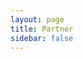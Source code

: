 ```yaml
---
layout: page
title: Partner
sidebar: false
---
```


<script setup>
    import {
    VPTeamPage, 
    VPTeamPageTitle,
    VPTeamMembers,
    VPTeamPageSection
    } from 'vitepress/theme'

    const developer = [
        {
            avatar: 'https://cdn.discordapp.com/icons/953724414028046356/cdf1bfa5b691ce5d0aad5d93086387d4.webp?size=128',
            name: 'DrShwaggins Scripts',
            // title: '🔧' ,
            links: [
                { icon: 'discord', link: 'https://discord.gg/m8SmDPWcu3' },
            ]
        },    
        {
            avatar: 'https://cdn.discordapp.com/icons/777290543406776341/a_8893fe3c222deef6054f729a541d2975.webp?size=128',
            name: 'Syn Scripts',
            // title: '🔧' ,
            links: [
                { icon: 'discord', link: 'https://discord.gg/synscripts' },
            ]
        },
        {
            avatar: 'https://cdn.discordapp.com/icons/1021957724440899584/a_1d0f9cf6a58096b91548f4c164ce0917.webp?size=128',
            name: 'Bryce Canyon County',
            // title: '🔧' ,
            links: [
                { icon: 'discord', link: 'https://discord.gg/GuwS7Y7PA3' },
            ]
        },
        {
            avatar: 'https://cdn.discordapp.com/icons/907324006699499570/09592146e6269e1720f6322170c3d532.webp?size=128',
            name: 'SIREC STUDIO',
            // title: '🔧' ,
            links: [
                { icon: 'discord', link: 'https://discord.gg/hrWUHjjXwn' },
            ]
        },
        {
            avatar: 'https://cdn.discordapp.com/icons/870659641879724104/14e8a8210a5ab84406eca3abaa3a09c4.webp?size=128',
            name: 'Gum Scripts',
            // title: '🔧' ,
            links: [
                { icon: 'discord', link: 'https://discord.gg/8ZzQqGSngH' },
            ]
        },
        {
            avatar: 'https://cdn.discordapp.com/icons/991835489160151171/fb1669ec949e09aeb9ed9da768a59e57.webp?size=128',
            name: 'Xakra Scripts',
            // title: '🔧' ,
            links: [
                { icon: 'discord', link: 'https://discord.gg/aRK4g7KNQr' },
            ]
        },
        {
            avatar: 'https://cdn.discordapp.com/icons/1106290207390703666/d8562aa500b4fb01423ac5abdc3d2e1a.webp?size=128',
            name: 'Fixitfy',
            // title: '🔧' ,
            links: [
                { icon: 'discord', link: 'https://discord.gg/srrmCQ58WP' },
            ]
        },
        {
            avatar: 'https://cdn.discordapp.com/icons/1167625175676768276/aacf15af7a8e2e84427598cc00d33a32.webp?size=128',
            name: 'D-Labs',
            // title: '🔧' ,
            links: [
                { icon: 'discord', link: 'https://discord.gg/btGP4gucKZ' },
            ]
        },
        {
            avatar: 'https://cdn.discordapp.com/icons/820144145040408586/3e3f061f13ded09919a78346465aae9e.webp?size=128',
            name: 'Hellcat Development',
            // title: '🔧' ,
            links: [
                { icon: 'discord', link: 'https://discord.gg/GGm6b3ChFX' },
            ]
        },
        {
            avatar: 'https://cdn.discordapp.com/icons/1022133473508589609/67188236c70ac2e4afc6e17a64013a42.webp?size=128',
            name: 'NIGHT SHIFT STUDIO',
            // title: '🔧' ,
            links: [
                { icon: 'discord', link: 'https://discord.gg/n26dFYTNCa' },
            ]
        },
        {
            avatar: 'https://cdn.discordapp.com/icons/919890110177230898/19f6a0b86b48079bcf9e51d85af415e1.webp?size=128',
            name: 'Mega Development',
            // title: '🔧' ,
            links: [
                { icon: 'discord', link: 'https://discord.gg/kfFE3JrySd' },
            ]
        },
        {
            avatar: 'https://cdn.discordapp.com/icons/788825023565529108/12dfa8562af24318350f7b418e21818a.webp?size=128',
            name: 'BulgaR Scripts',
            // title: '🔧' ,
            links: [
                { icon: 'discord', link: 'https://discord.gg/7Ac56XKYRY' },
            ]
        },
        {
            avatar: 'https://cdn.discordapp.com/icons/942431188881141820/608d7380ff1102ad0390309bad6d6853.png?size=128',
            name: 'SireVLC',
            // title: '🔧' ,
            links: [
                { icon: 'discord', link: 'https://discord.gg/2zEQY8RaFb' },
            ]
        },
        {
            avatar: 'https://cdn.discordapp.com/icons/1137911244658065529/d2f22d99fd2a27142d39b0d1bda76851.webp?size=128',
            name: 'JR Scripts',
            // title: '🔧' ,
            links: [
                { icon: 'discord', link: 'https://discord.gg/njZVvWYmpE' },
            ]
        },    
        {
            avatar: 'https://cdn.discordapp.com/icons/1118302504900370442/25e197dc3945d2d24a61886f600b8b52.webp?size=128',
            name: 'LeFruScripts',
            // title: '🔧' ,
            links: [
                { icon: 'discord', link: 'https://discord.gg/nqcA4JJ2dC' },
            ]
        },
        {
            avatar: 'https://cdn.discordapp.com/icons/716696767407718493/a_578e1b7e584cf62f67741baba33ee0d6.webp?size=128',
            name: "ZioMark's HUB",
            // title: '🔧' ,
            links: [
                { icon: 'discord', link: 'https://discord.gg/ziomark' },
            ]
        },
        {
            avatar: 'https://cdn.discordapp.com/icons/1218685129279406111/8ed1addec867face1dfec9d629389fae.png?size=128',
            name: "Murphy's Workshop",
            // title: '🔧' ,
            links: [
                { icon: 'discord', link: 'https://discord.gg/9Xm4qfAT8F' },
            ]
        },
    ]

    const server = [

        // TIER II
        {
            avatar: 'https://cdn.discordapp.com/icons/921617122055049216/a_abd162f2c3887cf8264912c8c1803d78.webp?size=128',
            name: 'Syn County',
            title: '📀 TIER II',
            links: [
                { icon: 'discord', link: 'https://discord.gg/syncounty' },
            ]
        },
        {
            avatar: 'https://cdn.discordapp.com/icons/894324037419958292/a_09b712c49286d2b491b75f0ece5c60b6.webp?size=128',
            name: 'GoldRush Roleplay',
            title: '📀 TIER II',
            links: [
                { icon: 'discord', link: 'https://discord.gg/goldrushroleplay' },
            ]
        },
        {
            avatar: 'https://cdn.discordapp.com/icons/1026351824946593803/b43d93f1c865c9717a9b9379ed3c4938.webp?size=128',        
            name: 'Oeste  Roleplay',
            title: '📀 TIER II',
            links: [
                { icon: 'discord', link: 'https://discord.gg/oesteroleplay' },
            ]
        },
        {
            avatar: 'https://cdn.discordapp.com/icons/1013107968545406986/14d10c341e23f8cb21680d0454acb4c1.webp?size=128',
            name: 'Yellowstone RP',
            title: '📀 TIER II',
            links: [
                { icon: 'discord', link: 'https://discord.gg/yellowstonerp' },
            ]
        },
        {
            avatar: 'https://cdn.discordapp.com/icons/942431188881141820/608d7380ff1102ad0390309bad6d6853.png?size=128',
            name: 'Forgotten Trails',
            title: '📀 TIER II',
            links: [
                { icon: 'discord', link: 'https://discord.gg/forgottentrailsrp' },
            ]
        },
        {
            avatar: 'https://cdn.discordapp.com/icons/1143877766547259422/39efb06a10bdec0fa2f6a50000389162.webp?size=128',
            name: 'High Noon',
            title: '📀 TIER II',
            links: [
                { icon: 'discord', link: 'https://discord.gg/highnoon' },
            ]
        },
        {
            avatar: 'https://cdn.discordapp.com/icons/1073213859541823590/a_89fca066570539923c535bf2bc48d497.webp?size=128',
            name: 'Wild Frontier Roleplay',
            title: '📀 TIER II',
            links: [
                { icon: 'discord', link: 'https://discord.gg/wildfrontierrp' },
            ]
        },
        {
            avatar: 'https://cdn.discordapp.com/icons/737446331920023628/ec9a0ca8dc56d473a796c9bd0d915dda.webp?size=128',
            name: 'Gilded RP',
            title: '📀 TIER II',
            links: [
                { icon: 'discord', link: 'https://discord.gg/gildedrp' },
            ]
        },
        {
            avatar: 'https://cdn.discordapp.com/icons/1316932126725111818/879c52475c5b7a0c4a95e2655e90feca.png?size=128',
            name: 'Wild West Roleplay',
            title: '📀 TIER II', 
            links: [
                { icon: 'discord', link: 'https://discord.gg/mQTn4JVdxa' },
            ]
        },
        {
            avatar: 'https://cdn.discordapp.com/icons/953054569959669781/a_78103702a5973d0af64cb9b0942ef21d.webp?size=128',
            name: 'Western Legends',
            title: '📀 TIER II',
            links: [
                { icon: 'discord', link: 'https://discord.gg/westernlegends' },
            ]
        },
        {
            avatar: 'https://cdn.discordapp.com/icons/889136267516870717/a_eb4a4e98bdf420d7d006e8bd78d667e9.webp?size=128',
            name: 'Der Wilde Westen',
            title: '📀 TIER II',
            links: [
                { icon: 'discord', link: 'https://discord.gg/snyctcZD2G' },
            ]
        },
        {
            avatar: 'https://cdn.discordapp.com/icons/712678812428664862/5d587c76906b6c54b6d5964ac1d6e1c3.webp?size=128',
            name: 'WILDFIN',
            title: '📀 TIER II',
            links: [
                { icon: 'discord', link: 'https://discord.gg/WCvy8hHYXg' },
            ]
        },
        {
            avatar: 'https://cdn.discordapp.com/icons/1051237554533445692/914d49dbe587b0f5f6f3ddcf49ae4088.webp?size=128',
            name: 'Lucky Valley',
            title: '📀 TIER II',
            links: [
                { icon: 'discord', link: 'https://discord.gg/luckyvalley' },
            ]
        },
        {
            avatar: 'https://cdn.discordapp.com/icons/846851814547783690/6ecb01d8146b0f7655daa9d18c632ca3.webp?size=128',
            name: 'REDWest LifeRP',
            title: '📀 TIER II',
            links: [
                { icon: 'discord', link: 'https://discord.gg/xsbWxUuD' },
            ]
        },
        {
            avatar: 'https://cdn.discordapp.com/icons/589982489607667712/a566df669393a4d4eb106d17ebac1e0b.png?size=128',
            name: 'Ranch Roleplay',
            title: '📀 TIER II',
            links: [
                { icon: 'discord', link: 'https://discord.gg/ranch' },
            ]
        },
        {
            avatar: 'https://cdn.discordapp.com/icons/1182659001645797447/7c77568a5062d109e6b278d1f5aecbc7.png?size=128',
            name: 'Arizona RP',
            title: '📀 TIER II',
            links: [
                { icon: 'discord', link: 'https://discord.gg/arizonarpofficial' },
            ]
        },
        {
            avatar: 'https://cdn.discordapp.com/icons/1265811755549069372/339dbc48382be9bcf0a0342de6201c01.png?size=128',
            name: 'BAYANG SINILANGAN RP',
            title: '📀 TIER II',
            links: [
                { icon: 'discord', link: 'https://discord.gg/bayangsinilanganrp' },
            ]
        },
        {
            avatar: 'https://cdn.discordapp.com/icons/790331820042223616/95b6baa1a19e69aef592b19c078cdba8.webp?size=128',
            name: 'RED RIVER',
            title: '📀 TIER II',
            links: [
                { icon: 'discord', link: 'https://discord.gg/redriver' },
            ]
        },
        {
            avatar: 'https://cdn.discordapp.com/icons/1317931784452706357/4ae6459909240608d2dccba41d939037.webp?size=128',
            name: 'The Ravens Prophecy',
            title: '📀 TIER II',
            links: [
                { icon: 'discord', link: 'https://discord.gg/QzrCQphAv8' },
            ]
        },
        {
            avatar: 'https://cdn.discordapp.com/icons/792204426659495967/406885e0efc326ff8120e5c44b62c030.png?size=128',
            name: 'Monarch RP',
            title: '📀 TIER II',
            links: [
                { icon: 'discord', link: 'https://discord.gg/TntexapPDd' },
            ]
        },
        {
            avatar: 'https://cdn.discordapp.com/icons/1358411622799900783/a_8dae6f7e56b5c22836ce2fecf32f0da3.webp?size=128',
            name: 'Bounty Bay',
            title: '📀 TIER II',
            links: [
                { icon: 'discord', link: 'https://discord.gg/ghheGn2WUa' },
            ]
        },
        {
            avatar: 'https://cdn.discordapp.com/icons/1123352191751704606/861afcc739b079b515fd37196a9e8931.webp?size=128',
            name: 'Sundown Rising',
            title: '📀 TIER II',
            links: [
                { icon: 'discord', link: 'https://discord.gg/sr-roleplay' },
            ]
        },
        {
            avatar: 'https://cdn.discordapp.com/icons/1145304254886707200/4f2eeea4c193953106b531e7f8691541.webp?size=128',
            name: 'High Stakes Roleplay',
            title: '📀 TIER II',
            links: [
                { icon: 'discord', link: 'https://discord.gg/highstakes' },
            ]
        },
        {
            avatar: 'https://cdn.discordapp.com/icons/926153128561246218/236ae10cb12b3e58e7b880e42c463c43.webp?size=128',
            name: 'FarWest Québec',
            title: '📀 TIER II',
            links: [
                { icon: 'discord', link: 'https://discord.gg/farwestqc' },
            ]
        },
        {
            avatar: 'https://cdn.discordapp.com/icons/1231614178171814008/a_ce254b829e5f350927276d41685f5834.webp?size=128',
            name: 'Red West',
            title: '📀 TIER II',
            links: [
                { icon: 'discord', link: 'https://discord.gg/NTaZx65MT7' },
            ]
        },
        {
            avatar: 'https://cdn.discordapp.com/icons/1165843121058361354/cde5be147092446e31eb6d3f3b1e086e.webp?size=128',
            name: 'Secret Society County',
            title: '📀 TIER II',
            links: [
                { icon: 'discord', link: 'https://discord.gg/9K9mXH9PUF' },
            ]
        },
        {
            avatar: 'https://cdn.discordapp.com/icons/1045017560913035284/585d856460f99795fc9833fc9e0e4060.webp?size=128',
            name: 'Frontier Stories',
            title: '📀 TIER II',
            links: [
                { icon: 'discord', link: 'https://discord.gg/frontierstories1899' },
            ]
        },
        {
            avatar: 'https://cdn.discordapp.com/icons/1139609447480688733/a6161c135416386a4032fea4d70573d9.png?size=128',
            name: 'Legendary Roleplay',
            title: '📀 TIER II',
            links: [
                { icon: 'discord', link: 'https://discord.gg/legendaryrp' },
            ]
        },
        {
            avatar: 'https://cdn.discordapp.com/icons/1261049461103398943/a_53b39feb3beadec4d041c0bd0a02e74e.webp?size=128',
            name: 'Whiskey Bend RP',
            title: '📀 TIER II',
            links: [
                { icon: 'discord', link: 'https://discord.gg/sYXzRuUB6y' },
            ]
        },
            {
            avatar: 'https://cdn.discordapp.com/icons/1352718864580083752/2d3f204cb5a81d91c30fe597c9c832ba.webp?size=128',
            name: 'Last Train County',
            title: '📀 TIER II',
            links: [
                { icon: 'discord', link: 'https://discord.gg/8nNggdmg8J' },
            ]
        },
            {
            avatar: 'https://cdn.discordapp.com/icons/1189279090851725442/8469a9d4b1930c209b49f6b04a169030.webp?size=128',
            name: 'GunSmoke Trails RP',
            title: '📀 TIER II',
            links: [
                { icon: 'discord', link: 'https://discord.gg/PdzbFwJ9Mt' },
            ]
        },

        {
            avatar: 'https://cdn.discordapp.com/icons/1308329282602274856/ef25d9234f28582cf715df2c018ee0ba.webp?size=128',
            name: 'Vengeful County',
            title: '📀 TIER II',
            links: [
                { icon: 'discord', link: 'https://discord.gg/5wdyC4frRf' },
            ]
        },
                {
            avatar: 'https://cdn.discordapp.com/icons/1299654221750210560/796c9533bcf54a2d3ab0980ce8079c4c.webp?size=128',
            name: 'Dusty Trails Roleplay',
            title: '📀 TIER II',
            links: [
                { icon: 'discord', link: 'https://discord.gg/T3Vm6Dka6H' },
            ]
        },

        // TIER I
        {
            avatar: 'https://cdn.discordapp.com/icons/1357036506522583381/a_cbd91ec7350a4592f01c20f471e001e6.webp?size=128',
            name: 'NOMAD ROLEPLAY',
            title: '💿 TIER I',
            links: [
                { icon: 'discord', link: 'https://discord.gg/27T78WEyWh' },
            ]
        },
        {
            avatar: 'https://cdn.discordapp.com/icons/1206360727758307348/8dedd210d7df0a322e207ca143aa1425.webp?size=128',
            name: 'Outlaws Roleplay',
            title: '💿 TIER I',
            links: [
                { icon: 'discord', link: 'https://discord.gg/' },
            ]
        },
        {
            avatar: 'https://cdn.discordapp.com/icons/877929107416039514/a_ce0069930fc48fb49ef9c764b86b6df7.webp?size=128',
            name: 'Texas Roleplay',
            title: '💿 TIER I',
            links: [
                { icon: 'discord', link: 'https://discord.gg/texasroleplay' },
            ]
        },
        {
            avatar: 'https://cdn.discordapp.com/icons/1315778409535766648/39c8427b6a61ffc53922354530a1213c.webp?size=128',
            name: 'Redwood County RP',
            title: '💿 TIER I', 
            links: [
                { icon: 'discord', link: 'https://discord.gg/tMfxKdYFCv' },
            ]
        },
        {
            avatar: 'https://cdn.discordapp.com/icons/1326256355824242748/612960524e4f1a460e2f81e952992981.webp?size=128',
            name: 'Untamed Roleplay',
            title: '💿 TIER I', 
            links: [
                { icon: 'discord', link: 'https://discord.gg/5W93wuwXZ3' },
            ]
        },
        {
            avatar: 'https://cdn.discordapp.com/icons/1275435887781478411/11d4883dcf621b9cdcd83de271b2a042.webp?size=128',
            name: 'HOMELAND - ROLEPLAY',
            title: '💿 TIER I',
            links: [
                { icon: 'discord', link: 'https://discord.gg/UgmakBkKJT' },
            ]
        },
        {
            avatar: 'user.svg',
            name: '1889 Roleplay',
            title: '💿 TIER I',
            links: [
                { icon: 'discord', link: 'https://discord.gg/1889roleplay' },
            ]
        },
        {
            avatar: 'https://cdn.discordapp.com/icons/1108094279131344986/025ad839e7230e218117514eb7ea6247.webp?size=128',
            name: 'Dust Dreams',
            title: '💿 TIER I',
            links: [
                { icon: 'discord', link: 'https://discord.gg/ddrp' },
            ]
        },
        {
            avatar: 'https://cdn.discordapp.com/icons/1281752229421912155/8b2c2dca608f37003c7f7b097c1b3ec8.webp?size=128',
            name: 'Promised Land Reborn',
            title: '💿 TIER I',
            links: [
                { icon: 'discord', link: 'https://discord.com/invite/promisedlandrp' },
            ]
        },
        {
            avatar: 'https://cdn.discordapp.com/icons/1208456421855731752/a_2c45f7e218b544806912331489f6c038.png?size=128',
            name: 'Syntax Roleplay 1899',
            title: '💿 TIER I',
            links: [
                { icon: 'discord', link: 'https://discord.gg/KTtaEvKKZw' },
            ]
        },
        {
            avatar: 'https://cdn.discordapp.com/icons/1237280019135594528/cb83837332a8b92c2102df177551c53e.webp?size=128',
            name: 'Aces & Eights RP',
            title: '💿 TIER I',
            links: [
                { icon: 'discord', link: 'https://discord.gg/MjCVHTTnaE' },
            ]
        },
        {
            avatar: 'https://cdn.discordapp.com/icons/759068924833824829/a4af0c5705da5d1a5afe1bb4a6b84120.webp?size=128',
            name: 'Rodeo Roleplay',
            title: '💿 TIER I',
            links: [
                { icon: 'discord', link: 'https://discord.gg/rodeorp' },
            ]
        },
        {
            avatar: 'https://cdn.discordapp.com/icons/1211215512705441833/317c75dac17619cc04695409a96347e3.webp?size=128',
            name: 'Beyond the Rift',
            title: '💿 TIER I',
            links: [
                { icon: 'discord', link: 'https://discord.gg/vqDNBk4YYT' },
            ]
        },
        {
            avatar: 'https://cdn.discordapp.com/icons/1288552504648400967/c244fd0c71feb43b8caac4695878337e.webp?size=128',
            name: 'Starr Hawke RP',
            title: '💿 TIER I',
            links: [
                { icon: 'discord', link: 'https://discord.gg/vxEqexFDGp' },
            ]
        },
        {
            avatar: 'https://cdn.discordapp.com/icons/1299969838743031818/2ee8c18e890836b5bde15beda244ae9d.webp?size=128',
            name: 'State of New Heaven 1890',
            title: '💿 TIER I',
            links: [
                { icon: 'discord', link: 'https://discord.gg/newhaven' },
            ]
        },
        {
            avatar: 'https://cdn.discordapp.com/icons/402330838072688640/addf19be48e8ce18ba46c8cd8a3cbed7.webp?size=128',
            name: 'Legacy Roleplay and Gaming',
            title: '💿 TIER I',
            links: [
                { icon: 'discord', link: 'https://discord.gg/legacyrpandgaming' },
            ]
        },
        {
            avatar: 'https://cdn.discordapp.com/icons/1116011983486062692/33b3db05278885c78b7d70d07f8035a6.webp?size=128',
            name: 'Our Lands',
            title: '💿 TIER I',
            links: [
                { icon: 'discord', link: 'https://discord.gg/a78YUPzcrt' },
            ]
        },    
        {
            avatar: 'https://cdn.discordapp.com/icons/1146917669564592329/0bc2431e6a85f25593894b2006dfb816.webp?size=128',
            name: 'Westlands RP',
            title: '💿 TIER I',
            links: [
                { icon: 'discord', link: 'https://discord.gg/sPJzSNaced' },
            ]
        },
        {
            avatar: 'https://cdn.discordapp.com/icons/1173352823010885662/bc22fd63e589525f91b2f6178ea957e8.png?size=128',
            name: 'OMNIA 1900',
            title: '💿 TIER I',
            links: [
                { icon: 'discord', link: 'https://discord.gg/V8wngmGxRJ' },
            ]
        },
        {
            avatar: 'https://cdn.discordapp.com/icons/1366429080500699146/3ab0266506e51a0ef5c046305bf4b178.png?size=128',
            name: 'Red Country',
            title: '💿 TIER I',
            links: [
                { icon: 'discord', link: 'https://discord.gg/8MhhfQGvBX' },
            ]
        },
            {
            avatar: 'https://cdn.discordapp.com/icons/1346962658611429416/9558913f9074e6a2386714c802df71e6.png?size=128',
            name: 'Hot Colts Roleplay',
            title: '💿 TIER I',
            links: [
                { icon: 'discord', link: 'https://discord.gg/WNjHATubfy' },
            ]
        },
        {
            avatar: 'user.svg',
            name: 'California Roleplay',
            title: '💿 TIER I',
            links: [
                { icon: 'discord', link: 'https://discord.gg/californiaroleplay' },
            ]
        },
        {
            avatar: 'https://cdn.discordapp.com/icons/1357036506522583381/a_cbd91ec7350a4592f01c20f471e001e6.webp?size=128',
            name: 'NOMAD ROLEPLAY',
            title: '💿 TIER I',
            links: [
                { icon: 'discord', link: 'https://discord.gg/27T78WEyWh' },
            ]
        },
        {
            avatar: 'https://cdn.discordapp.com/icons/745430187365236738/878a85603b6614295ccb3bd2eed43bd3.png?size=128',
            name: 'neue Welt',
            title: '💿 TIER I',
            links: [
                { icon: 'discord', link: 'https://discord.gg/JQET9nXuqV' },
            ]
        },
        {
            avatar: 'https://cdn.discordapp.com/icons/1108133857385005098/34b038937e508a2d9e58762222cccf70.png?size=128',
            name: 'Red Reckoning',
            title: '💿 TIER I',
            links: [
                { icon: 'discord', link: 'https://discord.gg/7j2mMtm27n' },
            ]
        },
        {
            avatar: 'https://cdn.discordapp.com/icons/1329876806165201009/154941c15861fd5b1d27abf4f29854ff.png?size=128',
            name: 'Crimson Spire RP',
            title: '💿 TIER I',
            links: [
                { icon: 'discord', link: 'https://discord.gg/QybjFpeXYf' },
            ]
        },
        {
            avatar: 'https://cdn.discordapp.com/icons/1335367683201568860/e27db7735b56e5ce0f08628aa9bebbc1.png?size=128',
            name: 'Scarlet Horizon',
            title: '💿 TIER I',
            links: [
                { icon: 'discord', link: 'https://discord.gg/DFyrxTcZ3Z' },
            ]
        },
        {
            avatar: 'https://cdn.discordapp.com/icons/1239277223568216134/cac0b1920bd968479ae73d7618da03f0.png?size=128',
            name: '𝐖𝐈𝐋𝐃 𝐋𝐀𝐍𝐃𝐒',
            title: '💿 TIER I',
            links: [
                { icon: 'discord', link: 'https://discord.gg/wildlandsita' },
            ]
        },
        {
            avatar: 'https://cdn.discordapp.com/icons/1157445260700569680/88784189308648d044358e06eceb1c5c.png?size=128',
            name: 'Deadwood County',
            title: '💿 TIER I',
            links: [
                { icon: 'discord', link: 'https://discord.gg/7Z2UGm5sSA' },
            ]
        },
        {
            avatar: 'https://cdn.discordapp.com/icons/1335708661674410074/a_c5120223edd701385babcffb2eda1943.png?size=128',
            name: '𝕆𝕃𝔻𝕃𝕀𝔽𝔼',
            title: '💿 TIER I',
            links: [
                { icon: 'discord', link: 'https://discord.gg/9ajTaAbKu5' },
            ]
        },
        {
            avatar: 'https://cdn.discordapp.com/icons/921617122055049216/a_abd162f2c3887cf8264912c8c1803d78.webp?size=128',
            name: 'NIGHTBLOOD ROLEPLAY',
            title: '💿 TIER I',
            links: [
                { icon: 'discord', link: 'https://discord.gg/xdxctCZunB' },
            ]
        },
        {
            avatar: 'https://cdn.discordapp.com/icons/1116885691809407007/431f673fda689a3d7f7dc7d853a174c7.webp?size=128',
            name: 'Western Dreams',
            title: '💿 TIER I',
            links: [
                { icon: 'discord', link: 'https://discord.gg/XAhkvVEtqg' },
            ]
        },
        {
            avatar: 'user.svg',        
            name: 'Wasteland Stories',
            title: '💿 TIER I',
            links: [
                { icon: 'discord', link: 'https://discord.gg/wasteland' },
            ]
        },
        {
            avatar: 'https://cdn.discordapp.com/icons/1179139330476875786/f8c5b621595b2693234c7d2bb0a893c9.webp?size=128',        
            name: '2Toxic',
            title: '💿 TIER I',
            links: [
                { icon: 'discord', link: 'https://discord.gg/2toxic-1179139330476875786' },
            ]
        },
        {
            avatar: 'https://cdn.discordapp.com/icons/796376952600526898/a_82a45ff03eab80010e81811add573d6c.webp?size=128',
            name: 'Homebrand Roleplay',
            title: '💿 TIER I',
            links: [
                { icon: 'discord', link: 'https://discord.gg/YSB25uyVbk' },
            ]
        },
        {
            avatar: 'https://cdn.discordapp.com/icons/1243301682637705278/06e85774270bb50ba7721cf72d181c72.webp?size=128',
            name: 'Moonstone Roleplay',
            title: '💿 TIER I',
            links: [
                { icon: 'discord', link: 'https://discord.gg/yFugWXvGU4' },
            ]
        },
        {
            avatar: 'https://cdn.discordapp.com/icons/1065942477665751070/439e89f6581eb62e78aa3b3a9552484d.webp?size=128',
            name: 'Yellowstone Branded RP',
            title: '💿 TIER I',
            links: [
                { icon: 'discord', link: 'https://discord.gg/yb-rp' },
            ]
        },
        {
            avatar: 'https://cdn.discordapp.com/icons/1196012895251734580/c6ed810896da68b7ec2cd3568641f3d7.webp?size=128',
            name: 'Little Creek',
            title: '💿 TIER I',
            links: [
                { icon: 'discord', link: 'https://discord.gg/littlecreek' },
            ]
        },
    ]
</script>

<VPTeamPage>
    <VPTeamPageTitle><template #title>Our Partners</template></VPTeamPageTitle>
    <!-- Developer -->
    <VPTeamPageSection>
        <template #title>Developer</template>
        <template #members><VPTeamMembers size="small" :members="developer"/></template>
    </VPTeamPageSection>
    <!-- Roleplay Server -->
    <VPTeamPageSection>
        <template #title>Roleplay Server</template>
        <template #members><VPTeamMembers size="small" :members="server"/></template>
    </VPTeamPageSection>
    <!-- Info -->
    <VPTeamPageSection>
        <template #title>Info</template>
        <template #lead>
            <div style="display: flex; justify-content: center; gap: 200px;">
                <div style="text-align: left; flex-shrink: 0; white-space: normal;">
                    <h1><strong>📀 TIER II:</strong></h1>
                    <ul>
                        <li>- Beta access for specific scripts and mappings</li>
                        <li>- Advertisement for your RP server</li>
                    </ul>
                </div>
                <div style="text-align: left; flex-shrink: 0; white-space: normal;">
                    <h1><strong>💿 TIER I:</strong></h1>
                    <ul>
                        <li>- Advertisement for your RP server</li>
                    </ul>
                </div>
            </div>
        </template>
    </VPTeamPageSection>
</VPTeamPage>